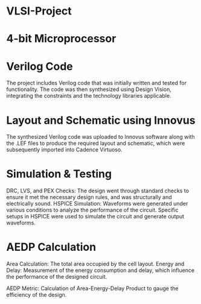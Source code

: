 # VLSI-Project
# 4-bit Microprocessor

# Verilog Code
The project includes Verilog code that was initially written and tested for functionality. The code was then synthesized using Design Vision, integrating the constraints and the technology libraries applicable.

# Layout and Schematic using Innovus
The synthesized Verilog code was uploaded to Innovus software along with the .LEF files to produce the required layout and schematic, which were subsequently imported into Cadence Virtuoso.

# Simulation & Testing
DRC, LVS, and PEX Checks: The design went through standard checks to ensure it met the necessary design rules, and was structurally and electrically sound. HSPICE Simulation: Waveforms were generated under various conditions to analyze the performance of the circuit. Specific setups in HSPICE were used to simulate the circuit and generate output waveforms.

# AEDP Calculation
Area Calculation: The total area occupied by the cell layout. Energy and Delay: Measurement of the energy consumption and delay, which influence the performance of the designed circuit. 

AEDP Metric: Calculation of Area-Energy-Delay Product to gauge the efficiency of the design.
